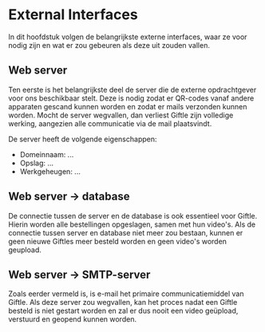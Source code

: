 # External Interfaces
In dit hoofdstuk volgen de belangrijkste externe interfaces, waar ze voor nodig zijn en wat er zou gebeuren als deze uit zouden vallen.

## Web server
Ten eerste is het belangrijkste deel de server die de externe opdrachtgever voor ons beschikbaar stelt. Deze is nodig zodat er QR-codes vanaf andere apparaten gescand kunnen worden en zodat er mails verzonden kunnen worden. Mocht de server wegvallen, dan verliest Giftle zijn volledige werking, aangezien alle communicatie via de mail plaatsvindt.

De server heeft de volgende eigenschappen:
- Domeinnaam: ...
- Opslag: ...
- Werkgeheugen: ...

## Web server -> database
De connectie tussen de server en de database is ook essentieel voor Giftle. Hierin worden alle bestellingen opgeslagen, samen met hun video's. Als de connectie tussen server en database niet meer zou bestaan, kunnen er geen nieuwe Giftles meer besteld worden en geen video's worden geupload.

## Web server -> SMTP-server
Zoals eerder vermeld is, is e-mail het primaire communicatiemiddel van Giftle. Als deze server zou wegvallen, kan het proces nadat een Giftle besteld is niet gestart worden en zal er dus nooit een video geüpload, verstuurd en geopend kunnen worden.
